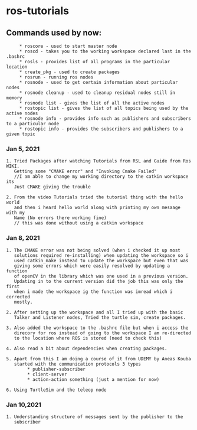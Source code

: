 # ros-tutorials

## Commands used by now:
         * roscore - used to start master node
         * roscd - takes you to the working workspace declared last in the .bashrc
         * rosls - provides list of all programs in the particular location
         * create_pkg - used to create packages 
         * rosrun - running ros nodes
         * rosnode - used to get certain information about particular nodes
         * rosnode cleanup - used to cleanup residual nodes still in memory
         * rosnode list - gives the list of all the active nodes
         * rostopic list - gives the list of all topics being used by the active nodes
         * rosnode info - provides info such as publishers and subscribers to a particular node
         * rostopic info - provides the subscribers and publishers to a given topic
         
         

### Jan 5, 2021

    1. Tried Packages after watching Tutorials from RSL and Guide from Ros WIKI.
       Getting some "CMAKE error" and "Invoking Cmake Failed" 
       //I am able to change my working directory to the catkin workspace its 
       Just CMAKE giving the trouble
       
    2. From the video Tutorials tried the tutorial thing with the hello world 
       and then i heard hello world along with printing my own mesaage with my 
       Name (No errors there working fine) 
       // this was done without using a catkin workspace
       
### Jan 8, 2021
    
    1. The CMAKE error was not being solved (when i checked it up most
       solutions required re-installing) when updating the workspace so i 
       used catkin_make instead to update the workspace but even that was 
       giving some errors which were easily resolved by updating a function 
       of openCV in the library which was one used in a previous version.
       Updating in to the current version did the job this was only the first 
       when i made the workspace ig the function was imread which i corrected
       mostly.
       
    2. After setting up the workspace and all I tried up with the basic
       Talker and Listener nodes, Tried the turtle sim, create packages.
    
    3. Also added the workspace to the .bashrc file but when i access the
       direcory for ros instead of going to the workspace I am re-directed 
       to the location where ROS is stored (need to check this)
       
    4. Also read a bit about dependencies when creating packages.
    
    5. Apart from this I am doing a course of it from UDEMY by Aneas Kouba
       started with the communication protocols 3 types
            * publisher-subscriber
            * client-server
            * action-action something (just a mention for now)
            
    6. Using TurtleSim and the teleop node     
    
### Jan 10,2021

    1. Understanding structure of messages sent by the publisher to the
       subscriber
            
